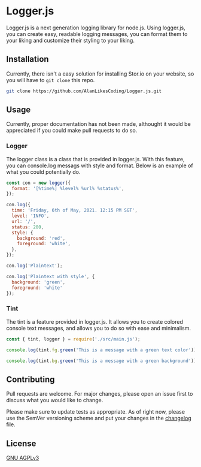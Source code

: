 # Logger.js

Logger.js is a next generation logging library for node.js. Using logger.js, you can create easy, readable logging messages, you can format them to your liking and customize their styling to your liking.

## Installation

Currently, there isn't a easy solution for installing Stor.io on your website, so you will have to `git clone` this repo.
```bash
git clone https://github.com/AlanLikesCoding/Logger.js.git
```

## Usage

Currently, proper documentation has not been made, althought it would be appreciated if you could make pull requests to do so.

### Logger
The logger class is a class that is provided in logger.js. With this feature, you can console.log messags with style and format. Below is an example of what you could potentially do.
```js
const con = new logger({
  format: '[%time%] %level% %url% %status%',
});

con.log({
  time: 'Friday, 6th of May, 2021. 12:15 PM SGT',
  level: 'INFO',
  url: '/',
  status: 200,
  style: {
    background: 'red',
    foreground: 'white',
  },
});

con.log('Plaintext');

con.log('Plaintext with style', {
  background: 'green',
  foreground: 'white'
});
```
### Tint
The tint is a feature provided in logger.js. It allows you to create colored console text messages, and allows you to do so with ease and minimalism.
```js
const { tint, logger } = require('./src/main.js');

console.log(tint.fg.green('This is a message with a green text color'));

console.log(tint.bg.green('This is a message with a green background'));
```
## Contributing
Pull requests are welcome. For major changes, please open an issue first to discuss what you would like to change.

Please make sure to update tests as appropriate. As of right now, please use the SemVer versioning scheme and put your changes in the [changelog](CHANGELOG.md) file.

## License
[GNU AGPLv3](LICENSE.txt)